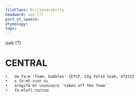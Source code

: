 ```yaml
---
fileClass: DictionaryEntry
headword: פֿאַם [?]
part_of_speech: 
etymology: 
tags: 
---
```

פֿאַם {?}

CENTRAL
========

	•	də faːm 'foam, bubbles' {ETCP, Sîg Felső Szek, 47223}
	•	s faːmt עס פֿאַמט
	•	arúgifàˑmt אַראָפּגעפֿאַמט 'taken off the foam'
	•	fáːmləfl פֿאַמלעפֿל
